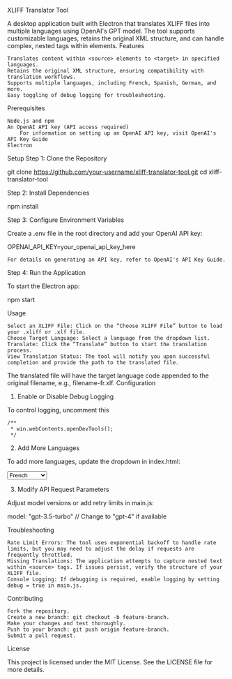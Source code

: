 XLIFF Translator Tool

A desktop application built with Electron that translates XLIFF files into multiple languages using OpenAI's GPT model. The tool supports customizable languages, retains the original XML structure, and can handle complex, nested tags within <source> elements.
Features

    Translates content within <source> elements to <target> in specified languages.
    Retains the original XML structure, ensuring compatibility with translation workflows.
    Supports multiple languages, including French, Spanish, German, and more.
    Easy toggling of debug logging for troubleshooting.

Prerequisites

    Node.js and npm
    An OpenAI API key (API access required)
        For information on setting up an OpenAI API key, visit OpenAI's API Key Guide
    Electron

Setup
Step 1: Clone the Repository

git clone https://github.com/your-username/xliff-translator-tool.git
cd xliff-translator-tool

Step 2: Install Dependencies

npm install

Step 3: Configure Environment Variables

Create a .env file in the root directory and add your OpenAI API key:

OPENAI_API_KEY=your_openai_api_key_here

    For details on generating an API key, refer to OpenAI's API Key Guide.

Step 4: Run the Application

To start the Electron app:

npm start

Usage

    Select an XLIFF File: Click on the “Choose XLIFF File” button to load your .xliff or .xlf file.
    Choose Target Language: Select a language from the dropdown list.
    Translate: Click the “Translate” button to start the translation process.
    View Translation Status: The tool will notify you upon successful completion and provide the path to the translated file.

The translated file will have the target language code appended to the original filename, e.g., filename-fr.xlf.
Configuration
1. Enable or Disable Debug Logging

To control logging, uncomment this

    /**
     * win.webContents.openDevTools();
     */

2. Add More Languages

To add more languages, update the dropdown in index.html:

<select id="languageSelect">
    <option value="fr">French</option>
    <option value="es">Spanish</option>
    <option value="de">German</option>
    <option value="it">Italian</option>
    <option value="pt">Portuguese</option>
    <!-- Add more languages as needed -->
</select>

3. Modify API Request Parameters

Adjust model versions or add retry limits in main.js:

model: "gpt-3.5-turbo"  // Change to "gpt-4" if available

Troubleshooting

    Rate Limit Errors: The tool uses exponential backoff to handle rate limits, but you may need to adjust the delay if requests are frequently throttled.
    Missing Translations: The application attempts to capture nested text within <source> tags. If issues persist, verify the structure of your XLIFF file.
    Console Logging: If debugging is required, enable logging by setting debug = true in main.js.

Contributing

    Fork the repository.
    Create a new branch: git checkout -b feature-branch.
    Make your changes and test thoroughly.
    Push to your branch: git push origin feature-branch.
    Submit a pull request.

License

This project is licensed under the MIT License. See the LICENSE file for more details.